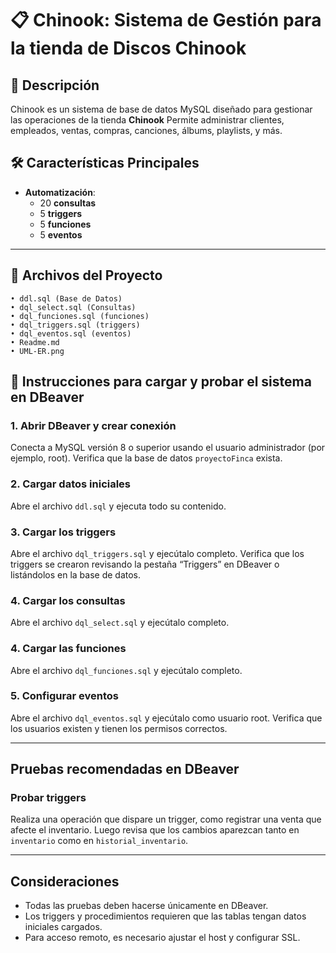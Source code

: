 # 📋 Chinook: Sistema de Gestión para la tienda de Discos Chinook

## 📌 Descripción
Chinook es un sistema de base de datos MySQL diseñado para gestionar las operaciones de la tienda **Chinook** 
Permite administrar clientes, empleados, ventas, compras, canciones, álbums, playlists, y más.

## 🛠 Características Principales
- **Automatización**:  
  - 20 **consultas**
  - 5 **triggers**
  - 5 **funciones**
  - 5 **eventos** 

---

## 📂 Archivos del Proyecto
    • ddl.sql (Base de Datos)
    • dql_select.sql (Consultas)
    • dql_funciones.sql (funciones)
    • dql_triggers.sql (triggers)
    • dql_eventos.sql (eventos)
    • Readme.md
    • UML-ER.png


## 🚀 Instrucciones para cargar y probar el sistema en DBeaver

### 1. Abrir DBeaver y crear conexión
Conecta a MySQL versión 8 o superior usando el usuario administrador (por ejemplo, root). Verifica que la base de datos `proyectoFinca` exista.

### 2. Cargar datos iniciales
Abre el archivo `ddl.sql` y ejecuta todo su contenido.

### 3. Cargar los triggers
Abre el archivo `dql_triggers.sql` y ejecútalo completo. Verifica que los triggers se crearon revisando la pestaña “Triggers” en DBeaver o listándolos en la base de datos.

### 4. Cargar los consultas
Abre el archivo `dql_select.sql` y ejecútalo completo.

### 4. Cargar las funciones
Abre el archivo `dql_funciones.sql` y ejecútalo completo.

### 5. Configurar eventos
Abre el archivo `dql_eventos.sql` y ejecútalo como usuario root. Verifica que los usuarios existen y tienen los permisos correctos.

---

## Pruebas recomendadas en DBeaver

### Probar triggers
Realiza una operación que dispare un trigger, como registrar una venta que afecte el inventario. Luego revisa que los cambios aparezcan tanto en `inventario` como en `historial_inventario`.

---

## Consideraciones
- Todas las pruebas deben hacerse únicamente en DBeaver.  
- Los triggers y procedimientos requieren que las tablas tengan datos iniciales cargados.  
- Para acceso remoto, es necesario ajustar el host y configurar SSL. 